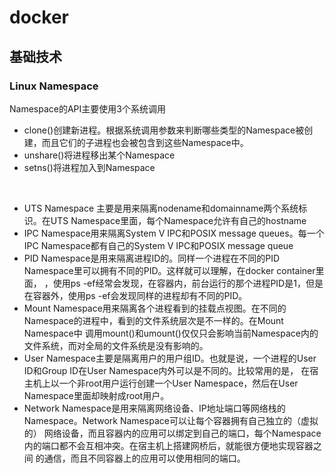 # docker

## 基础技术
### Linux Namespace
  Namespace的API主要使用3个系统调用
  <ul>
    <li>clone()创建新进程。根据系统调用参数来判断哪些类型的Namespace被创建，而且它们的子进程也会被包含到这些Namespace中。</li>
    <li>unshare()将进程移出某个Namespace</li>
    <li>setns()将进程加入到Namespace</li>
  </ul>
  
  <br/>
  <ul>
    <li>UTS Namespace 主要是用来隔离nodename和domainname两个系统标识。在UTS Namespace里面，每个Namespace允许有自己的hostname</li>
    <li>IPC Namespace用来隔离System V IPC和POSIX message queues。每一个IPC Namespace都有自己的System V IPC和POSIX message queue</li>
    <li>PID Namespace是用来隔离进程ID的。同样一个进程在不同的PID Namespace里可以拥有不同的PID。这样就可以理解，在docker container里面，
    ，使用ps -ef经常会发现，在容器内，前台运行的那个进程PID是1，但是在容器外，使用ps -ef会发现同样的进程却有不同的PID。</li>
    <li>Mount Namespace用来隔离各个进程看到的挂载点视图。在不同的Namespace的进程中，看到的文件系统层次是不一样的。在Mount Namespace中
    调用mount()和umount()仅仅只会影响当前Namespace内的文件系统，而对全局的文件系统是没有影响的。</li>
    <li>User Namespace主要是隔离用户的用户组ID。也就是说，一个进程的User ID和Group ID在User Namespace内外可以是不同的。比较常用的是，
    在宿主机上以一个非root用户运行创建一个User Namespace，然后在User Namespace里面却映射成root用户。</li>
    <li>Network Namespace是用来隔离网络设备、IP地址端口等网络栈的Namespace。Network Namespace可以让每个容器拥有自己独立的（虚拟的）
    网络设备，而且容器内的应用可以绑定到自己的端口，每个Namespace内的端口都不会互相冲突。在宿主机上搭建网桥后，就能很方便地实现容器之间
    的通信，而且不同容器上的应用可以使用相同的端口。</li>
  </ul>